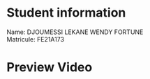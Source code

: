 # Student information

Name: DJOUMESSI LEKANE WENDY FORTUNE <br>
Matricule: FE21A173 

# Preview Video
